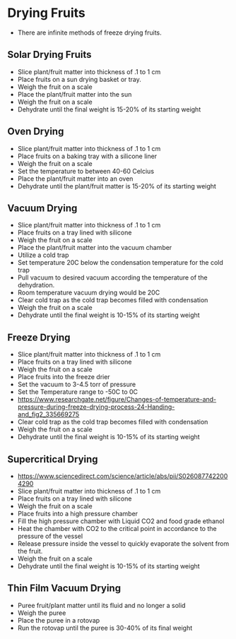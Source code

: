 # Drying Fruits
- There are infinite methods of freeze drying fruits.


## Solar Drying Fruits

- Slice plant/fruit matter into thickness of .1 to 1 cm
- Place fruits on a sun drying basket or tray.
- Weigh the fruit on a scale
- Place the plant/fruit matter into the sun
- Weigh the fruit on a scale
- Dehydrate until the final weight is 15-20% of its starting weight

## Oven Drying

- Slice plant/fruit matter into thickness of .1 to 1 cm
- Place fruits on a baking tray with a silicone liner
- Weigh the fruit on a scale
- Set the temperature to between 40-60 Celcius
- Place the plant/fruit matter into an oven
- Dehydrate until the plant/fruit matter is 15-20% of its starting weight

## Vacuum Drying

- Slice plant/fruit matter into thickness of .1 to 1 cm
- Place fruits on a tray lined with silicone
- Weigh the fruit on a scale
- Place the plant/fruit matter into the vacuum chamber
- Utilize a cold trap
- Set temperature 20C below the condensation temperature for the cold trap
- Pull vacuum to desired vacuum according the temperature of the dehydration.
- Room temperature vacuum drying would be 20C
- Clear cold trap as the cold trap becomes filled with condensation
- Weigh the fruit on a scale
- Dehydrate until the final weight is 10-15% of its starting weight

## Freeze Drying

- Slice plant/fruit matter into thickness of .1 to 1 cm
- Place fruits on a tray lined with silicone
- Weigh the fruit on a scale
- Place fruits into the freeze drier
- Set the vacuum to 3-4.5 torr of pressure
- Set the Temperature range to -50C to 0C
- https://www.researchgate.net/figure/Changes-of-temperature-and-pressure-during-freeze-drying-process-24-Handing-and_fig2_335669275
- Clear cold trap as the cold trap becomes filled with condensation
- Weigh the fruit on a scale
- Dehydrate until the final weight is 10-15% of its starting weight

## Supercritical Drying 

- https://www.sciencedirect.com/science/article/abs/pii/S0260877422004290
- Slice plant/fruit matter into thickness of .1 to 1 cm
- Place fruits on a tray lined with silicone
- Weigh the fruit on a scale
- Place fruits into a high pressure chamber
- Fill the high pressure chamber with Liquid CO2 and food grade ethanol
- Heat the chamber with CO2 to the critical point in accordance to the pressure of the vessel
- Release pressure inside the vessel to quickly evaporate the solvent from the fruit.
- Weigh the fruit on a scale
- Dehydrate until the final weight is 10-15% of its starting weight

## Thin Film Vacuum Drying

- Puree fruit/plant matter until its fluid and no longer a solid
- Weigh the puree
- Place the puree in a rotovap
- Run the rotovap until the puree is 30-40% of its final weight
